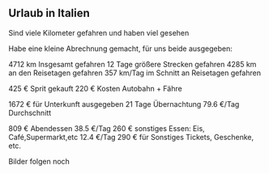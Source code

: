 ## Urlaub in Italien ##

Sind viele Kilometer gefahren und haben viel gesehen

Habe eine kleine Abrechnung gemacht, für uns beide ausgegeben:

4712 km           Insgesamt gefahren 
12 Tage            größere Strecken gefahren
4285 km          an den Reisetagen gefahren 
357 km/Tag     im Schnitt an Reisetagen gefahren

425 €               Sprit gekauft
220 €               Kosten Autobahn + Fähre

1672 €              für Unterkunft ausgegeben
21 Tage            Übernachtung
79.6 €/Tag       Durchschnitt

809 €               Abendessen 38.5 €/Tag
260 €               sonstiges Essen: Eis, Café,Supermarkt,etc  12.4 €/Tag
290 €               für Sonstiges Tickets, Geschenke, etc. 

Bilder folgen noch



